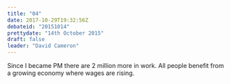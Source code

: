 ```yaml
---
title: "04"
date: 2017-10-29T19:32:56Z
debateid: "20151014"
prettydate: "14th October 2015"
draft: false
leader: "David Cameron"
---
```


Since I became PM there are 2 million more in work. All people benefit from a growing economy where wages are rising.